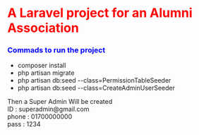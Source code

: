 <!DOCTYPE html>
<html>
<head>
</head>
<body>

<h1 style="color:red">A Laravel project for an Alumni Association</h1>
<h3 style="color:blue">Commads to run the project</h1>    
<ul>
  <li>composer install</li>
  <li>php artisan migrate</li>
  <li>php artisan db:seed --class=PermissionTableSeeder</li>
  <li>php artisan db:seed --class=CreateAdminUserSeeder</li>
</ul>
<p>
Then a Super Admin Will be created<br> 
ID : superadmin@gmail.com <br>
phone : 01700000000<br>
pass : 1234<br>
</p>    
</body>
</html>
